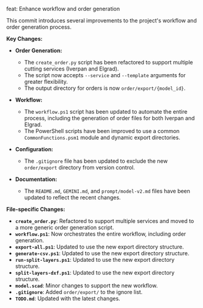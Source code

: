 feat: Enhance workflow and order generation

This commit introduces several improvements to the project's workflow and order generation process.

**Key Changes:**

*   **Order Generation:**
    *   The `create_order.py` script has been refactored to support multiple cutting services (Iverpan and Elgrad).
    *   The script now accepts `--service` and `--template` arguments for greater flexibility.
    *   The output directory for orders is now `order/export/{model_id}`.

*   **Workflow:**
    *   The `workflow.ps1` script has been updated to automate the entire process, including the generation of order files for both Iverpan and Elgrad.
    *   The PowerShell scripts have been improved to use a common `CommonFunctions.psm1` module and dynamic export directories.

*   **Configuration:**
    *   The `.gitignore` file has been updated to exclude the new `order/export` directory from version control.

*   **Documentation:**
    *   The `README.md`, `GEMINI.md`, and `prompt/model-v2.md` files have been updated to reflect the recent changes.

**File-specific Changes:**

*   **`create_order.py`**: Refactored to support multiple services and moved to a more generic order generation script.
*   **`workflow.ps1`**: Now orchestrates the entire workflow, including order generation.
*   **`export-all.ps1`**: Updated to use the new export directory structure.
*   **`generate-csv.ps1`**: Updated to use the new export directory structure.
*   **`run-split-layers.ps1`**: Updated to use the new export directory structure.
*   **`split-layers-dxf.ps1`**: Updated to use the new export directory structure.
*   **`model.scad`**: Minor changes to support the new workflow.
*   **`.gitignore`**: Added `order/export/` to the ignore list.
*   **`TODO.md`**: Updated with the latest changes.
